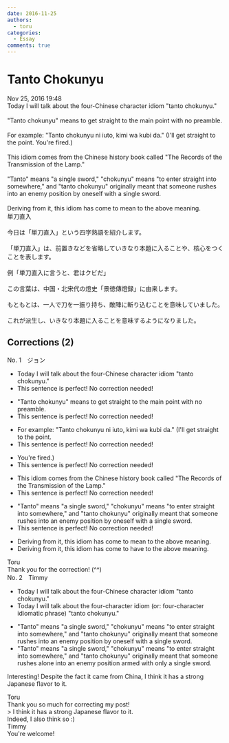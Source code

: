 ```yaml
---
date: 2016-11-25
authors:
  - toru
categories:
  - Essay
comments: true
---
```


# Tanto Chokunyu
<div class="date">Nov 25, 2016 19:48</div>
<div id="post"><div id="body_show_ori">
Today I will talk about the four-Chinese character idiom "tanto chokunyu."<br/><br/>"Tanto chokunyu" means to get straight to the main point with no preamble.<br/><br/>For example: "Tanto chokunyu ni iuto, kimi wa kubi da." (I'll get straight to the point. You're fired.)<br/><br/>This idiom comes from the Chinese history book called "The Records of the Transmission of the Lamp."<br/><br/>"Tanto" means "a single sword," "chokunyu" means "to enter straight into somewhere," and "tanto chokunyu" originally meant that someone rushes into an enemy position by oneself with a single sword.<br/><br/>Deriving from it, this idiom has come to mean to the above meaning.
</div></div>

<!-- more -->

<div id="post_ja"><div id="body_show_mo">
単刀直入<br/><br/>今日は「単刀直入」という四字熟語を紹介します。<br/><br/>「単刀直入」は、前置きなどを省略していきなり本題に入ることや、核心をつくことを表します。<br/><br/>例「単刀直入に言うと、君はクビだ」<br/><br/>この言葉は、中国・北宋代の燈史「景徳傳燈録」に由来します。<br/><br/>もともとは、一人で刀を一振り持ち、敵陣に斬り込むことを意味していました。<br/><br/>これが派生し、いきなり本題に入ることを意味するようになりました。
</div></div>

## Corrections (2)
<div id="block"><div class="first_name"> No. 1　<span class="just_name">ジョン</span></div><div id="block2">
<ul class="correction_field">
<li class="incorrect">Today I will talk about the four-Chinese character idiom "tanto chokunyu."</li>
<li class="corrected perfect">This sentence is perfect! No correction needed!</li>
</ul>
<ul class="correction_field">
<li class="incorrect">"Tanto chokunyu" means to get straight to the main point with no preamble.</li>
<li class="corrected perfect">This sentence is perfect! No correction needed!</li>
</ul>
<ul class="correction_field">
<li class="incorrect">For example: "Tanto chokunyu ni iuto, kimi wa kubi da." (I'll get straight to the point.</li>
<li class="corrected perfect">This sentence is perfect! No correction needed!</li>
</ul>
<ul class="correction_field">
<li class="incorrect">You're fired.)</li>
<li class="corrected perfect">This sentence is perfect! No correction needed!</li>
</ul>
<ul class="correction_field">
<li class="incorrect">This idiom comes from the Chinese history book called "The Records of the Transmission of the Lamp."</li>
<li class="corrected perfect">This sentence is perfect! No correction needed!</li>
</ul>
<ul class="correction_field">
<li class="incorrect">"Tanto" means "a single sword," "chokunyu" means "to enter straight into somewhere," and "tanto chokunyu" originally meant that someone rushes into an enemy position by oneself with a single sword.</li>
<li class="corrected perfect">This sentence is perfect! No correction needed!</li>
</ul>
<ul class="correction_field">
<li class="incorrect">Deriving from it, this idiom has come to mean to the above meaning.</li>
<li class="corrected correct">
Deriving from it, this idiom has come to have to the above meaning.
</li>
</ul>
</div><div class="name"><span class="just_name">Toru</span><br>
Thank you for the correction! (^^)
</div>
</div>
<div id="block"><div class="first_name"> No. 2　<span class="just_name">Timmy</span></div><div id="block2">
<ul class="correction_field">
<li class="incorrect">Today I will talk about the four-Chinese character idiom "tanto chokunyu."</li>
<li class="corrected correct">
Today I will talk about the four-character idiom (or: <span class="f_blue">four-character idiomatic phrase</span>) "tanto chokunyu."
</li>
</ul>
<ul class="correction_field">
<li class="incorrect">"Tanto" means "a single sword," "chokunyu" means "to enter straight into somewhere," and "tanto chokunyu" originally meant that someone rushes into an enemy position by oneself with a single sword.</li>
<li class="corrected correct">
"Tanto" means "a single sword," "chokunyu" means "to enter straight into somewhere," and "tanto chokunyu" originally meant that someone rushes <span class="f_blue">alone</span> into an enemy position <span class="f_blue">armed</span> with <span class="f_blue">only</span> a single sword.
</li>
</ul>
<p class="comment_small">
 Interesting! Despite the fact it came from China, I think it has a strong Japanese flavor to it.
</p>

</div><div class="name"><span class="just_name">Toru</span><br>
Thank you so much for correcting my post!<br/>&gt; I think it has a strong Japanese flavor to it.<br/>Indeed, I also think so :)
</div>
<div class="name"><span class="just_name">Timmy</span><br>
You're welcome!
</div>
</div>

